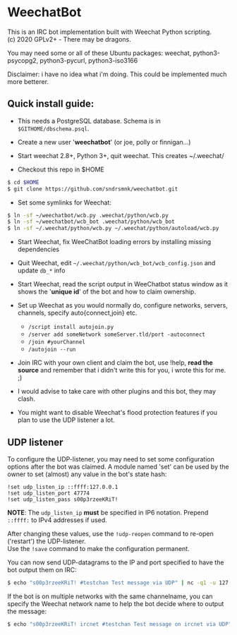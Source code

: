 WeechatBot
====
This is an IRC bot implementation built with Weechat Python scripting.<br/>
(c) 2020 GPLv2+ - There may be dragons.

You may need some or all of these Ubuntu packages: weechat, python3-psycopg2, python3-pycurl, python3-iso3166

Disclaimer: i have no idea what i'm doing. This could be implemented much more betterer.

Quick install guide:
----
 * This needs a PostgreSQL database. Schema is in `$GITHOME/dbschema.psql`.

 * Create a new user '**weechatbot**' (or joe, polly or finnigan...)
 * Start weechat 2.8+, Python 3+, quit weechat. This creates ~/.weechat/

 * Checkout this repo in $HOME
```sh
$ cd $HOME
$ git clone https://github.com/sndrsmnk/weechatbot.git
```

 * Set some symlinks for Weechat:
```sh
$ ln -sf ~/weechatbot/wcb.py .weechat/python/wcb.py
$ ln -sf ~/weechatbot/wcb_bot .weechat/python/wcb_bot
$ ln -sf ~/.weechat/python/wcb.py ~/.weechat/python/autoload/wcb.py
```

 * Start Weechat, fix WeeChatBot loading errors by installing missing dependencies

 * Quit Weechat, edit `~/.weechat/python/wcb_bot/wcb_config.json` and update `db_*` info

 * Start Weechat, read the script output in WeeChatbot status window as it shows the '**unique id**' of the bot and how to claim ownership.
 * Set up Weechat as you would normally do, configure networks, servers, channels, specify auto{connect,join} etc.
   * `/script install autojoin.py`
   * `/server add someNetwork someServer.tld/port -autoconnect`
   * `/join #yourChannel`
   * `/autojoin --run`

 * Join IRC with your own client and claim the bot, use !help, **read the source** and remember that i didn't write this for you, i wrote this for me. ;)

 * I would advise to take care with other plugins and this bot, they may clash.
 * You might want to disable Weechat's flood protection features if you plan to use the UDP listener a lot.


UDP listener
----
To configure the UDP-listener, you may need to set some configuration options after the bot was claimed. A module named 'set' can be used by the owner to set (almost) any value in the bot's state hash:

```text
!set udp_listen_ip ::ffff:127.0.0.1
!set udp_listen_port 47774
!set udp_listen_pass s00p3rzeeKRiT!
```

**NOTE**: The ```udp_listen_ip``` **must** be specified in IP6 notation. Prepend ```::ffff:``` to IPv4 addresses if used.

After changing these values, use the ```!udp-reopen``` command to re-open ('restart') the UDP-listener.<br/>
Use the ```!save``` command to make the configuration permanent.

You can now send UDP-datagrams to the IP and port specified to have the bot output them on IRC:
```sh
$ echo "s00p3rzeeKRiT! #testchan Test message via UDP" | nc -q1 -u 127.0.0.1 47774
```
If the bot is on multiple networks with the same channelname, you can specify the Weechat network name to help the bot decide where to output the message:
```sh
$ echo "s00p3rzeeKRiT! ircnet #testchan Test message on ircnet via UDP" | nc -q1 -u 127.0.0.1 47774
```

